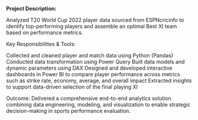 **Project Description:**

Analyzed T20 World Cup 2022 player data sourced from ESPNcricinfo to identify top-performing players and assemble an optimal Best XI team based on performance metrics.

Key Responsibilities & Tools:

Collected and cleaned player and match data using Python (Pandas)
Conducted data transformation using Power Query
Built data models and dynamic parameters using DAX
Designed and developed interactive dashboards in Power BI to compare player performance across metrics such as strike rate, economy, average, and overall impact
Extracted insights to support data-driven selection of the final playing XI

Outcome:
Delivered a comprehensive end-to-end analytics solution combining data engineering, modeling, and visualization to enable strategic decision-making in sports performance evaluation.
